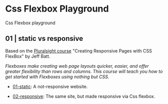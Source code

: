 # Css Flexbox Playground

Css Flexbox playground

## 01 | static vs responsive

Based on the [Pluralsight course](https://app.pluralsight.com/library/courses/css-flexbox-creating-responsive-pages/) "Creating Responsive Pages with CSS FlexBox" by Jeff Batt.

*Flexboxes make creating web page layouts quicker, easier, and offer greater flexibility than rows and columns. This course will teach you how to get started with Flexboxes using nothing but CSS.*

- [01-static](./src/01-static/index.html): A not-responsive website.

- [02-responsive](./src/02-responsive/index.html): The same site, but made responsive via Css flexbox.
